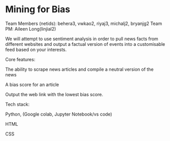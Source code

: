 # Mining for Bias

Team Members (netids): behera3,  vwkao2, riyaj3, michalj2, bryanjg2
Team PM: Aileen Long(linjial2)


We will attempt to use sentiment analysis in order to pull news facts from different websites and output a factual version of events into a customisable feed based on your interests.


Core features:

  The ability to scrape news articles and compile a neutral version of the news
  
  A bias score for an article 
  
  Output the web link with the lowest bias score.
  
  
Tech stack:

  Python, (Google colab, Jupyter Notebook/vs code)
  
  HTML
  
  CSS
